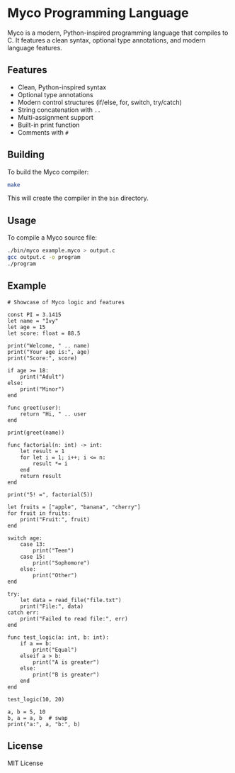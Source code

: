 # Myco Programming Language

Myco is a modern, Python-inspired programming language that compiles to C. It features a clean syntax, optional type annotations, and modern language features.

## Features

- Clean, Python-inspired syntax
- Optional type annotations
- Modern control structures (if/else, for, switch, try/catch)
- String concatenation with `..`
- Multi-assignment support
- Built-in print function
- Comments with `#`

## Building

To build the Myco compiler:

```bash
make
```

This will create the compiler in the `bin` directory.

## Usage

To compile a Myco source file:

```bash
./bin/myco example.myco > output.c
gcc output.c -o program
./program
```

## Example

```myco
# Showcase of Myco logic and features

const PI = 3.1415
let name = "Ivy"
let age = 15
let score: float = 88.5

print("Welcome, " .. name)
print("Your age is:", age)
print("Score:", score)

if age >= 18:
    print("Adult")
else:
    print("Minor")
end

func greet(user):
    return "Hi, " .. user
end

print(greet(name))

func factorial(n: int) -> int:
    let result = 1
    for let i = 1; i++; i <= n:
        result *= i
    end
    return result
end

print("5! =", factorial(5))

let fruits = ["apple", "banana", "cherry"]
for fruit in fruits:
    print("Fruit:", fruit)
end

switch age:
    case 13:
        print("Teen")
    case 15:
        print("Sophomore")
    else:
        print("Other")
end

try:
    let data = read_file("file.txt")
    print("File:", data)
catch err:
    print("Failed to read file:", err)
end

func test_logic(a: int, b: int):
    if a == b:
        print("Equal")
    elseif a > b:
        print("A is greater")
    else:
        print("B is greater")
    end
end

test_logic(10, 20)

a, b = 5, 10
b, a = a, b  # swap
print("a:", a, "b:", b)
```

## License

MIT License 